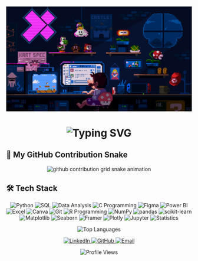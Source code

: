 

![](Resources/gif.gif)
<h1 align="center">
  <img src="https://readme-typing-svg.herokuapp.com?font=Fira+Code&weight=700&size=24&pause=30&color=00F7FF&center=true&vCenter=true&width=800&lines=👋+Hello%2C+My+Name+is+Thomas!;🧠+I'm+a+Data+Analyst+%7C+AI+Enthusiast;📊+Python+%7C+Power+BI+%7C+SQL+%7C+Machine+Learning;📈+Turning+data+into+decisions!" alt="Typing SVG" />
</h1>


## 🐍 My GitHub Contribution Snake

<p align="center">
  <picture>
    <source media="(prefers-color-scheme: dark)" srcset="https://raw.githubusercontent.com/thomas271001/thomas271001/output/github-contribution-grid-snake-dark.svg" />
    <source media="(prefers-color-scheme: light)" srcset="https://raw.githubusercontent.com/thomas271001/thomas271001/output/github-contribution-grid-snake.svg" />
    <img alt="github contribution grid snake animation" src="https://raw.githubusercontent.com/thomas271001/thomas271001/output/github-contribution-grid-snake.svg" />
  </picture>
</p>





## 🛠️ **Tech Stack**

<p align="center">
  <img src="https://img.shields.io/badge/Python-3670A0?style=for-the-badge&logo=python&logoColor=white" alt="Python" />
  <img src="https://img.shields.io/badge/SQL-F80000?style=for-the-badge&logo=oracle&logoColor=white" alt="SQL" /> 
  <img src="https://img.shields.io/badge/Data%20Analysis-4CAF50?style=for-the-badge&logo=tableau&logoColor=white" alt="Data Analysis" />
  <img src="https://img.shields.io/badge/C%20Programming-FFC107?style=for-the-badge&logo=c&logoColor=white" alt="C Programming" />
  <img src="https://img.shields.io/badge/Figma-C5CAE9?style=for-the-badge&logo=figma&logoColor=white" alt="Figma" />
  <img src="https://img.shields.io/badge/Power%20BI-FFEB3B?style=for-the-badge&logo=power-bi&logoColor=white" alt="Power BI" />
  <img src="https://img.shields.io/badge/Excel-007BFF?style=for-the-badge&logo=microsoft-excel&logoColor=white" alt="Excel" />
  <img src="https://img.shields.io/badge/Canva-E91E63?style=for-the-badge&logo=canva&logoColor=white" alt="Canva" />
  <img src="https://img.shields.io/badge/Git-2C3E55?style=for-the-badge&logo=git&logoColor=white" alt="Git" />
  <img src="https://img.shields.io/badge/R-276DC3?style=for-the-badge&logo=r&logoColor=white" alt="R Programming" />
  <img src="https://img.shields.io/badge/NumPy-013243?style=for-the-badge&logo=numpy&logoColor=white" alt="NumPy" />
  <img src="https://img.shields.io/badge/pandas-150458?style=for-the-badge&logo=pandas&logoColor=white" alt="pandas" /> 
  <img src="https://img.shields.io/badge/scikit%20learn-F7931E?style=for-the-badge&logo=scikit-learn&logoColor=white" alt="scikit-learn" /> 
  <img src="https://img.shields.io/badge/Matplotlib-11557C?style=for-the-badge&logo=matplotlib&logoColor=white" alt="Matplotlib" />  
  <img src="https://img.shields.io/badge/Seaborn-008B8B?style=for-the-badge&logo=seaborn&logoColor=white" alt="Seaborn" />  
  <img src="https://img.shields.io/badge/Framer-7C3AED?style=for-the-badge&logo=framer&logoColor=white" alt="Framer" />
  <img src="https://img.shields.io/badge/Plotly-3F4F75?style=for-the-badge&logo=plotly&logoColor=white" alt="Plotly" />
  <img src="https://img.shields.io/badge/Jupyter-F37626?style=for-the-badge&logo=jupyter&logoColor=white" alt="Jupyter" />
  <img src="https://img.shields.io/badge/Statistics-00897B?style=for-the-badge&logo=statistics&logoColor=white" alt="Statistics" />
</p>


<!-- ## 📊 **GitHub Stats** -->

<div align="center">

  ![Top Languages](https://github-readme-stats.vercel.app/api/top-langs/?username=thomas271001&layout=compact&theme=radical)

</div>

<!-- ## 📫 **Let's Connect** -->

<p align="center">
  <a href="https://www.linkedin.com/in/thomasantomoothedan/">
    <img src="https://img.shields.io/badge/-LinkedIn-blue?style=for-the-badge&logo=Linkedin&logoColor=white" alt="LinkedIn" />
  </a>
  <a href="https://github.com/thomas271001">
    <img src="https://img.shields.io/badge/-GitHub-181717?style=for-the-badge&logo=github" alt="GitHub" />
  </a>
  <a href="mailto:thomas.anto.moothedan@gmail.com">
    <img src="https://img.shields.io/badge/-Email-D14836?style=for-the-badge&logo=gmail&logoColor=white" alt="Email" />
  </a>
</p>

<p align="center">
  <img src="https://komarev.com/ghpvc/?username=thomas271001&color=blue&style=flat-square&label=Profile+Views" alt="Profile Views" />
</p>
